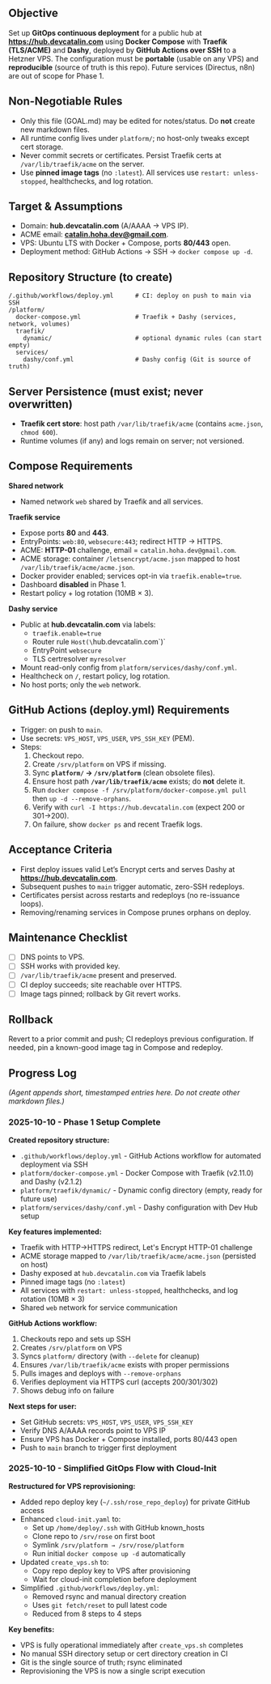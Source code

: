 ## Objective

Set up **GitOps continuous deployment** for a public hub at **https://hub.devcatalin.com** using **Docker Compose** with **Traefik (TLS/ACME)** and **Dashy**, deployed by **GitHub Actions over SSH** to a Hetzner VPS. The configuration must be **portable** (usable on any VPS) and **reproducible** (source of truth is this repo). Future services (Directus, n8n) are out of scope for Phase 1.

## Non-Negotiable Rules

- Only this file (GOAL.md) may be edited for notes/status. Do **not** create new markdown files.
- All runtime config lives under `platform/`; no host-only tweaks except cert storage.
- Never commit secrets or certificates. Persist Traefik certs at `/var/lib/traefik/acme` on the server.
- Use **pinned image tags** (no `:latest`). All services use `restart: unless-stopped`, healthchecks, and log rotation.

## Target & Assumptions

- Domain: **hub.devcatalin.com** (A/AAAA → VPS IP).
- ACME email: **catalin.hoha.dev@gmail.com**.
- VPS: Ubuntu LTS with Docker + Compose, ports **80/443** open.
- Deployment method: GitHub Actions → SSH → `docker compose up -d`.

## Repository Structure (to create)

```
/.github/workflows/deploy.yml      # CI: deploy on push to main via SSH
/platform/
  docker-compose.yml               # Traefik + Dashy (services, network, volumes)
  traefik/
    dynamic/                       # optional dynamic rules (can start empty)
  services/
    dashy/conf.yml                 # Dashy config (Git is source of truth)
```

## Server Persistence (must exist; never overwritten)

- **Traefik cert store**: host path `/var/lib/traefik/acme` (contains `acme.json`, `chmod 600`).
- Runtime volumes (if any) and logs remain on server; not versioned.

## Compose Requirements

**Shared network**

- Named network `web` shared by Traefik and all services.

**Traefik service**

- Expose ports **80** and **443**.
- EntryPoints: `web:80`, `websecure:443`; redirect HTTP → HTTPS.
- ACME: **HTTP-01** challenge, email = `catalin.hoha.dev@gmail.com`.
- ACME storage: container `/letsencrypt/acme.json` mapped to host `/var/lib/traefik/acme/acme.json`.
- Docker provider enabled; services opt-in via `traefik.enable=true`.
- Dashboard **disabled** in Phase 1.
- Restart policy + log rotation (10MB × 3).

**Dashy service**

- Public at **hub.devcatalin.com** via labels:
  - `traefik.enable=true`
  - Router rule `Host(\`hub.devcatalin.com\`)`
  - EntryPoint `websecure`
  - TLS certresolver `myresolver`
- Mount read-only config from `platform/services/dashy/conf.yml`.
- Healthcheck on `/`, restart policy, log rotation.
- No host ports; only the `web` network.

## GitHub Actions (deploy.yml) Requirements

- Trigger: on push to `main`.
- Use secrets: `VPS_HOST`, `VPS_USER`, `VPS_SSH_KEY` (PEM).
- Steps:
  1. Checkout repo.
  2. Create `/srv/platform` on VPS if missing.
  3. Sync **`platform/` → `/srv/platform`** (clean obsolete files).
  4. Ensure host path **`/var/lib/traefik/acme`** exists; do **not** delete it.
  5. Run `docker compose -f /srv/platform/docker-compose.yml pull` then `up -d --remove-orphans`.
  6. Verify with `curl -I https://hub.devcatalin.com` (expect 200 or 301→200).
  7. On failure, show `docker ps` and recent Traefik logs.

## Acceptance Criteria

- First deploy issues valid Let’s Encrypt certs and serves Dashy at **https://hub.devcatalin.com**.
- Subsequent pushes to `main` trigger automatic, zero-SSH redeploys.
- Certificates persist across restarts and redeploys (no re-issuance loops).
- Removing/renaming services in Compose prunes orphans on deploy.

## Maintenance Checklist

- [ ] DNS points to VPS.
- [ ] SSH works with provided key.
- [ ] `/var/lib/traefik/acme` present and preserved.
- [ ] CI deploy succeeds; site reachable over HTTPS.
- [ ] Image tags pinned; rollback by Git revert works.

## Rollback

Revert to a prior commit and push; CI redeploys previous configuration. If needed, pin a known-good image tag in Compose and redeploy.

## Progress Log

_(Agent appends short, timestamped entries here. Do not create other markdown files.)_

### 2025-10-10 - Phase 1 Setup Complete

**Created repository structure:**

- `.github/workflows/deploy.yml` - GitHub Actions workflow for automated deployment via SSH
- `platform/docker-compose.yml` - Docker Compose with Traefik (v2.11.0) and Dashy (v2.1.2)
- `platform/traefik/dynamic/` - Dynamic config directory (empty, ready for future use)
- `platform/services/dashy/conf.yml` - Dashy configuration with Dev Hub setup

**Key features implemented:**

- Traefik with HTTP→HTTPS redirect, Let's Encrypt HTTP-01 challenge
- ACME storage mapped to `/var/lib/traefik/acme/acme.json` (persisted on host)
- Dashy exposed at `hub.devcatalin.com` via Traefik labels
- Pinned image tags (no `:latest`)
- All services with `restart: unless-stopped`, healthchecks, and log rotation (10MB × 3)
- Shared `web` network for service communication

**GitHub Actions workflow:**

1. Checkouts repo and sets up SSH
2. Creates `/srv/platform` on VPS
3. Syncs `platform/` directory (with `--delete` for cleanup)
4. Ensures `/var/lib/traefik/acme` exists with proper permissions
5. Pulls images and deploys with `--remove-orphans`
6. Verifies deployment via HTTPS curl (accepts 200/301/302)
7. Shows debug info on failure

**Next steps for user:**

- Set GitHub secrets: `VPS_HOST`, `VPS_USER`, `VPS_SSH_KEY`
- Verify DNS A/AAAA records point to VPS IP
- Ensure VPS has Docker + Compose installed, ports 80/443 open
- Push to `main` branch to trigger first deployment

### 2025-10-10 - Simplified GitOps Flow with Cloud-Init

**Restructured for VPS reprovisioning:**

- Added repo deploy key (`~/.ssh/rose_repo_deploy`) for private GitHub access
- Enhanced `cloud-init.yaml` to:
  - Set up `/home/deploy/.ssh` with GitHub known_hosts
  - Clone repo to `/srv/rose` on first boot
  - Symlink `/srv/platform → /srv/rose/platform`
  - Run initial `docker compose up -d` automatically
- Updated `create_vps.sh` to:
  - Copy repo deploy key to VPS after provisioning
  - Wait for cloud-init completion before deployment
- Simplified `.github/workflows/deploy.yml`:
  - Removed rsync and manual directory creation
  - Uses `git fetch/reset` to pull latest code
  - Reduced from 8 steps to 4 steps

**Key benefits:**

- VPS is fully operational immediately after `create_vps.sh` completes
- No manual SSH directory setup or cert directory creation in CI
- Git is the single source of truth; rsync eliminated
- Reprovisioning the VPS is now a single script execution

